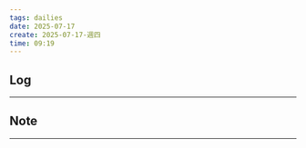 ```yaml
---
tags: dailies  
date: 2025-07-17
create: 2025-07-17-週四
time: 09:19
---
```

## Log
---


## Note
---

